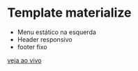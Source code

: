# Template materialize

* Menu estático na esquerda
* Header responsivo
* footer fixo

[veja ao vivo](http://cristianefaria.com/demo/template-materialize/)
